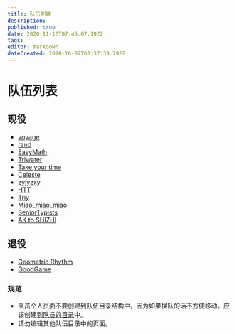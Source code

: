 ```yaml
---
title: 队伍列表
description: 
published: true
date: 2020-11-16T07:45:07.192Z
tags: 
editor: markdown
dateCreated: 2020-10-07T08:37:39.792Z
---
```


# 队伍列表


## 现役

* [voyage](voyage)
* [rand](rand)
* [EasyMath](EasyMath)
* [Triwater](Triwater)
* [Take your time](take-your-time)
* [Celeste](Celeste)
* [zyjyzxy](zyjyzxy)
* [HTT](HTT)
* [Triy](Triy)
* [Miao_miao_miao](Miao_miao_miao)
* [SeniorTypists](SeniorTypists)
* [AK to SHIZHI](/team/AK-to-SHIZHI)
## 退役

* [Geometric Rhythm](geometric-rhythm)
* [GoodGame](goodgame)

### 规范

* 队员个人页面不要创建到队伍目录结构中，因为如果换队的话不方便移动。应该创建到[队员的目录](/person)中。
* 请勿编辑其他队伍目录中的页面。